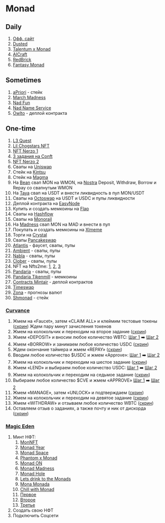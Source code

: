 
 
# Monad
## Daily
 1. [Офф. сайт](https://testnet.monad.xyz/)
 2. [Dusted](https://www.dusted.app/rewards)
 3. [Talentum x Monad](https://monad.talentum.id/)
 4. [AICraft](https://aicraft.fun/projects/fizen?ref=5FOIIIOADW)
 5. [RedBrick](https://redbrick.land/monad)
 6. [Fantasy Monad](https://monad.fantasy.top/)

## Sometimes
 1. [aPriori](https://stake.apr.io/faucet) - стейк
 2. [March Madness](https://app.levr.bet/march-madness/pregame)
 3. [Nad Fun](https://testnet.nad.fun/)
 4. [Nad Name Service](https://app.nad.domains/)
 5. [Owlto](https://owlto.finance/) - деплой контракта

## One-time
 1. [L3 Quest](https://app.layer3.xyz/quests/monad-explorer-onchaingm)
 2. [Lil Chogstars NFT](https://testnet.lilchogstars.com/)
 3. [NFT Nerzo 1](https://nerzo.xyz/monad)
 4. [3 задания на Conft](https://conft.app/?ref=0i83sohJSYt20uxlNF8KPQ)
 5. [NFT Nerzo 2](https://www.nerzo.xyz/monadking)
 6. Свапы на [Uniswap](https://app.uniswap.org/swap)
 7. Стейк на [Kintsu](https://kintsu.xyz/staking)
 8. Стейк на [Magma](https://www.magmastaking.xyz/?invitedBy=I3T1Xn)
 9. На [Bean](https://swap.bean.exchange/swap?outputCurrency=0x760AfE86e5de5fa0Ee542fc7B7B713e1c5425701) свап MON на WMON, на [Nostra](https://monad.nostra.finance/lend-borrow/WMON/deposit) Deposit, Withdraw, Borrow и Repay со свапнутым WMON
 10. На [Taya](https://app.taya.fi/swap) свап на USDT и внести ликвидность в пул MON/USDT
 11. Свапы на [Octoswap](https://octo.exchange/swap) на USDT и USDC и пулы ликвидности
 12. Деплой контракта на [EasyNode](https://playground.easy-node.xyz/)
 13. Купить и создать мемкоины на [Flap](https://monad.flap.sh/board)
 14. Свапы на [Hashflow](https://app.hashflow.com/?b=1-ETH&q=1-WETH)
 15. Свапы на [Monorail](https://testnet-preview.monorail.xyz/)
 16. На [Madness](https://madness.finance/swap) свап MON на MAD и внести в пул
 17. Покупать и создать мемкоины на [Xlmeme](https://alpha-testnet.xlmeme.com/monad)
 18. Торги на [Crystal](https://app.crystal.exchange/swap)
 19. Свапы [Pancakeswap](https://pancakeswap.finance/swap)
 20. [Atlantis](https://app.atlantisdex.xyz/faucet) - фаусет, свапы, пулы
 21. [Ambient](https://monad.ambient.finance/) - свапы, пулы
 22. [Nabla](https://app.nabla.fi/pools) - свапы, пулы
 23. [Clober](https://alpha.clober.io/trade?chain=10143) - свапы, пулы
 24. NFT на Nfts2me: [1](https://cosmic-antonprofit.testnet.nfts2.me/), [2](https://profit-mafia.testnet.nfts2.me/), [3](https://creative-magic-monad.testnet.nfts2.me/)
 25. [Pandaria](https://pandaria.lfj.gg/) - свапы, пулы
 26. [Pandaria Tikenmill](https://pandaria.tokenmill.xyz/) - мемкоины
 27. [Contracts Mintair](https://contracts.mintair.xyz/) - деплой контрактов
 28. [Timeswap](https://app.timeswap.io/markets?chainId=10143)
 29. [Zona](https://app.zona.finance/trade) - прогнозы валют
 30. [Shmonad](https://shmonad.xyz/) - стейк



### [Curvance](https://monad.curvance.com/monad)
 1. Жмем на «Faucet», затем «CLAIM ALL» и клеймим тестовые токены ([скрин](https://ibb.co/s7h32y9))
Ждем пару минут зачисления токенов
2. Жмем на колокольчик и переходим на второе задание ([скрин](https://ibb.co/7NLjQkhT))
3. Жмем «DEPOSIT» и вносим любое количество WBTC: [Шаг 1](https://ibb.co/8DrDPhLx) ➡️ [Шаг 2](https://ibb.co/gM2gfyJL)
4. Жмем «BORROW» и занимаем любое количество USDС ([скрин](https://ibb.co/RT6hQSdX))
5. Ждем окончание таймера и жмем «REPAY» ([скрин](https://ibb.co/p69yV2yN))
6. Вводим любое количество $USDС и жмем «Approve»: [Шаг 1](https://ibb.co/G31jpbnc) ➡️ [Шаг 2](https://ibb.co/jk78YvXX)
7. Жмем на колокольчик и переходим на шестое задание ([скрин](https://ibb.co/0R5qCf42))
8. Жмем «LEND» и выбираем любое количество USDС: [Шаг 1](https://ibb.co/6cRgzWx6) ➡️ [Шаг 2](https://ibb.co/5XKyWM9r)
9. Жмем на колокольчик и переходим на седьмое задание ([скрин](https://ibb.co/5WbNPm85))
10. Выбираем любое количество $CVE и жмем «APPROVE» [Шаг 1](https://ibb.co/G4dnhhDg) ➡️ [Шаг 2](https://ibb.co/5W7j0BV0)
11. Жмем «MANAGE», затем «UNLOCK» и подтверждаем ([скрин](https://ibb.co/RG4DJ6zB))
12. Жмем на колокольчик и переходим на девятое задание ([скрин](https://ibb.co/SDm1G5kQ))
13. Жмем «WITHDRAW» и отзываем любое количество WBTC ([скрин](https://ibb.co/jPx7DvQh))
14. Оставляем отзыв о заданиях, а также почту и ник от дискорда ([скрин](https://ibb.co/5xcyjFZm))

### [Magic Eden](https://magiceden.io/)

1. Минт НФТ:
	1. [MonNFT](https://magiceden.io/mint-terminal/monad-testnet/0x58494ca89532780a96d8be61ca22826fb28d5266)
	2. [Monad Year](https://magiceden.io/mint-terminal/monad-testnet/0x6f6fd73d4145fa3f90a9c302b0330e691d8cdad9)
	3. [Monad Space](https://magiceden.io/mint-terminal/monad-testnet/0x111eb2d89ece290244e922044bbf32251086ad31)
	4. [Phantom x Monad](https://magiceden.io/mint-terminal/monad-testnet/0xc6a7995aa2cfc5fefbb5eae5d7f0accb5d4b6e2e)
	5. [Monad ON](https://magiceden.io/mint-terminal/monad-testnet/0x7199240eebb02193229aef6fbd54abb11b6fb5de)
	6. [Monad Madness](https://magiceden.io/mint-terminal/monad-testnet/0x003162edb73027b33bc69b81e7454f25217afd1b)
	7. [Monad Hole](https://magiceden.io/mint-terminal/monad-testnet/0x5cb98bc5fd070b75dbef74baa95476f5dc2bf272)
	8. [Lets drink to the Monads](https://magiceden.io/mint-terminal/monad-testnet/0xf9ab863590a4464f0c0a016b18e22a147182bf70)
	9. [Mona Monada](https://magiceden.io/mint-terminal/monad-testnet/0x91adfce3120f47aff29d8aa8fe8c3cab92f7ba4e)
	10. [Chill with Monad](https://magiceden.io/mint-terminal/monad-testnet/0x38bd623a6c8c372edced27df6106bd48c6bfb017)
	11. [Первое](https://magiceden.io/mint-terminal/monad-testnet/0x3b46f41179ea285b386a2182e6168937ed52a458)
	12. [Второе](https://magiceden.io/mint-terminal/monad-testnet/0x1bfacf51da882ef25195d68bd47afada339765a1)
	13. [Третье](https://magiceden.io/mint-terminal/monad-testnet/0xa951bb8126d81d6aeaf73cc335fc7b7444df9520)
2. Создать свою НФТ
3. Подключить Соцсети
